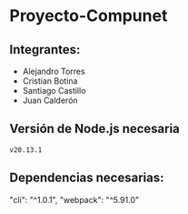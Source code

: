 # Proyecto-Compunet


## Integrantes:
- Alejandro Torres
- Cristian Botina
- Santiago Castillo
- Juan Calderón

## Versión de Node.js necesaria
`v20.13.1`

## Dependencias necesarias:

  "cli": "^1.0.1",
  "webpack": "^5.91.0"